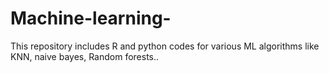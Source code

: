 # Machine-learning-
This repository includes R and python  codes for various ML algorithms like KNN, naive bayes, Random forests..
